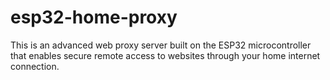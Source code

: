 # esp32-home-proxy
This is an advanced web proxy server built on the ESP32 microcontroller that enables secure remote access to websites through your home internet connection.
